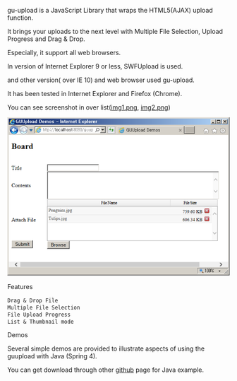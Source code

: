 gu-upload is a JavaScript Library that wraps the HTML5(AJAX) upload function. 

It brings your uploads to the next level with Multiple File Selection, Upload Progress and Drag & Drop.

Especially, it support all web browsers.

In version of Internet Explorer 9 or less, SWFUpload is used.

and other version( over IE 10) and web browser used gu-upload.

It has been tested in Internet Explorer and Firefox (Chrome).

You can see screenshot in over list([img1.png](https://github.com/gujc71/gu-upload/blob/e19bde5e2ef97225a034ac46675e584825d18efb/img1.png), [img2.png](https://github.com/gujc71/gu-upload/blob/e19bde5e2ef97225a034ac46675e584825d18efb/img2.png))

![](https://github.com/gujc71/gu-upload/blob/e19bde5e2ef97225a034ac46675e584825d18efb/img1.png)

Features

    Drag & Drop File
    Multiple File Selection
    File Upload Progress
    List & Thumbnail mode

Demos 

Several simple demos are provided to illustrate aspects of using the guupload with Java (Spring 4). 

You can get download through other [github](https://github.com/gujc71/guupload_sample "guupload sample") page for Java example.
